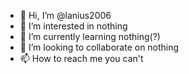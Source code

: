 - 👋 Hi, I’m @lanius2006
- 👀 I’m interested in nothing
- 🌱 I’m currently learning nothing(?)
- 💞️ I’m looking to collaborate on nothing
- 📫 How to reach me you can't

<!---
lanius2006/lanius2006 is a ✨ special ✨ repository because its `README.md` (this file) appears on your GitHub profile.
You can click the Preview link to take a look at your changes.
--->
